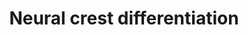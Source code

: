---
annotations:
- id: CL:0000008
  parent: native cell
  type: Cell Type Ontology
  value: migratory cranial neural crest cell
- id: PW:0000004
  parent: regulatory pathway
  type: Pathway Ontology
  value: regulatory pathway
- id: CL:0000029
  parent: animal cell
  type: Cell Type Ontology
  value: neural crest derived neuron
- id: CL:0000008
  parent: native cell
  type: Cell Type Ontology
  value: migratory cranial neural crest cell
authors:
- MaintBot
- Khanspers
- AlexanderPico
- Andra
- Egonw
- Laurent
- Eweitz
citedin:
- link: 10.15252/embr.202153083
  title: Reprogramming of glucocorticoid receptor function by hypoxia (2021)
- link: 10.1038/mtm.2014.7
  title: Proteomic profiling of salivary gland after nonviral gene transfer mediated
    by conventional plasmids and minicircles (2014)
description: 'Gene regulatory network model of cranial neural crest cell (CNCC) development,
  adaped from PMID: 19575671. Most interactions in the model are proposed to regulate
  transcription of core factors involved involved in neural crest and downstream progenitor
  specification. Transcriptional regulation arrows are proposed to promote transcription,
  unless a graphical T-bar is present at the end of the arrow (commented to be inhibitors
  of transcriptional regulation). Additional gene information was obtained from http://www.ncbi.nlm.nih.gov/books/NBK53143  When
  citing thies pathway, please reference the source publication (PMID: 19575671).'
last-edited: 2021-05-23
organisms:
- Mus musculus
redirect_from:
- /index.php/Pathway:WP2074
- /instance/WP2074
- /instance/WP2074_r117928
revision: r117928
schema-jsonld:
- '@context': https://schema.org/
  '@id': https://wikipathways.github.io/pathways/WP2074.html
  '@type': Dataset
  creator:
    '@type': Organization
    name: WikiPathways
  description: 'Gene regulatory network model of cranial neural crest cell (CNCC)
    development, adaped from PMID: 19575671. Most interactions in the model are proposed
    to regulate transcription of core factors involved involved in neural crest and
    downstream progenitor specification. Transcriptional regulation arrows are proposed
    to promote transcription, unless a graphical T-bar is present at the end of the
    arrow (commented to be inhibitors of transcriptional regulation). Additional gene
    information was obtained from http://www.ncbi.nlm.nih.gov/books/NBK53143  When
    citing thies pathway, please reference the source publication (PMID: 19575671).'
  keywords:
  - Ascl1
  - Axin1
  - Axin2
  - Bmp4
  - Bmp7
  - Bmyc
  - Cdh1
  - Cdh2
  - Cdh6
  - Cdh7
  - Col11a2
  - Col2a1
  - Ctbp2
  - Ctnnb1
  - Dct
  - Dll1
  - Dll3
  - Dll4
  - Dlx5
  - Dmbx1
  - Dvl1
  - Dvl2
  - Dvl3
  - Ets1
  - Fgf15
  - Fgf2
  - Fgf8
  - Fgfr1
  - Fgfr2
  - Fgfr3
  - Foxd3
  - Fzd3
  - Gbx2
  - Gfap
  - Gjb1
  - Gsk3b
  - Hand1
  - Hdac1
  - Hdac10
  - Hdac11
  - Hdac2
  - Hdac3
  - Hdac4
  - Hdac5
  - Hdac6
  - Hdac7
  - Hdac8
  - Hdac9
  - Hes1
  - Hes5
  - Hey2
  - Hoxa1
  - Hoxb1
  - Id1
  - Isl1
  - Itgb1
  - Lhx1
  - Lhx2
  - Lhx5
  - Mbp
  - Mia1
  - Mitf
  - Mpz
  - Msx2
  - Msx3
  - Myb
  - Neurog1
  - Nfkb1
  - Nfkb2
  - Notch1
  - Notch2
  - Notch3
  - Notch4
  - Olig1
  - Olig2
  - Olig3
  - Pax3
  - Pax7
  - Phox2b
  - Pmp22
  - Prtg
  - Rbpj
  - Rhob
  - Smad1
  - Snai1
  - Snai2
  - Sox10
  - Sox5
  - Sox9
  - Tbx6
  - Tcf4
  - Tcf7l1
  - Tcfap2a
  - Tcfap2b
  - Tlx2
  - Twist1
  - Wnt1
  - Wnt3a
  - Wnt8a
  - Zic1
  - Zic5
  license: CC0
  name: Neural crest differentiation
seo: CreativeWork
title: Neural crest differentiation
wpid: WP2074
---